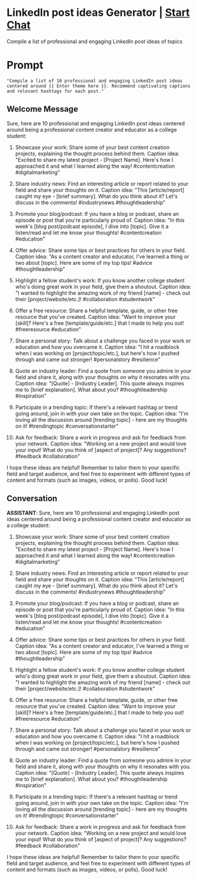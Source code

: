 

# LinkedIn post ideas Generator | [Start Chat](https://gptcall.net/chat.html?data=%7B%22contact%22%3A%7B%22id%22%3A%22AllW2u3LyNeI3XfBiovsZ%22%2C%22flow%22%3Atrue%7D%7D)
Compile a list of professional and engaging LinkedIn post ideas of topics 

# Prompt

```
"Compile a list of 10 professional and engaging LinkedIn post ideas centered around {{ Enter theme here }}. Recommend captivating captions and relevant hashtags for each post."
```

## Welcome Message
Sure, here are 10 professional and engaging LinkedIn post ideas centered around being a professional content creator and educator as a college student:



1. Showcase your work: Share some of your best content creation projects, explaining the thought process behind them. Caption idea: "Excited to share my latest project - [Project Name]. Here's how I approached it and what I learned along the way! #contentcreation #digitalmarketing"



2. Share industry news: Find an interesting article or report related to your field and share your thoughts on it. Caption idea: "This [article/report] caught my eye - [brief summary]. What do you think about it? Let's discuss in the comments! #industrynews #thoughtleadership"



3. Promote your blog/podcast: If you have a blog or podcast, share an episode or post that you're particularly proud of. Caption idea: "In this week's [blog post/podcast episode], I dive into [topic]. Give it a listen/read and let me know your thoughts! #contentcreation #education"



4. Offer advice: Share some tips or best practices for others in your field. Caption idea: "As a content creator and educator, I've learned a thing or two about [topic]. Here are some of my top tips! #advice #thoughtleadership"



5. Highlight a fellow student's work: If you know another college student who's doing great work in your field, give them a shoutout. Caption idea: "I wanted to highlight the amazing work of my friend [name] - check out their [project/website/etc.]! #collaboration #studentwork"



6. Offer a free resource: Share a helpful template, guide, or other free resource that you've created. Caption idea: "Want to improve your [skill]? Here's a free [template/guide/etc.] that I made to help you out! #freeresource #education"



7. Share a personal story: Talk about a challenge you faced in your work or education and how you overcame it. Caption idea: "I hit a roadblock when I was working on [project/topic/etc.], but here's how I pushed through and came out stronger! #personalstory #resilience"



8. Quote an industry leader: Find a quote from someone you admire in your field and share it, along with your thoughts on why it resonates with you. Caption idea: "[Quote] - [Industry Leader]. This quote always inspires me to [brief explanation]. What about you? #thoughtleadership #inspiration"



9. Participate in a trending topic: If there's a relevant hashtag or trend going around, join in with your own take on the topic. Caption idea: "I'm loving all the discussion around [trending topic] - here are my thoughts on it! #trendingtopic #conversationstarter"



10. Ask for feedback: Share a work in progress and ask for feedback from your network. Caption idea: "Working on a new project and would love your input! What do you think of [aspect of project]? Any suggestions? #feedback #collaboration"



I hope these ideas are helpful! Remember to tailor them to your specific field and target audience, and feel free to experiment with different types of content and formats (such as images, videos, or polls). Good luck!

## Conversation

**ASSISTANT**: Sure, here are 10 professional and engaging LinkedIn post ideas centered around being a professional content creator and educator as a college student:



1. Showcase your work: Share some of your best content creation projects, explaining the thought process behind them. Caption idea: "Excited to share my latest project - [Project Name]. Here's how I approached it and what I learned along the way! #contentcreation #digitalmarketing"



2. Share industry news: Find an interesting article or report related to your field and share your thoughts on it. Caption idea: "This [article/report] caught my eye - [brief summary]. What do you think about it? Let's discuss in the comments! #industrynews #thoughtleadership"



3. Promote your blog/podcast: If you have a blog or podcast, share an episode or post that you're particularly proud of. Caption idea: "In this week's [blog post/podcast episode], I dive into [topic]. Give it a listen/read and let me know your thoughts! #contentcreation #education"



4. Offer advice: Share some tips or best practices for others in your field. Caption idea: "As a content creator and educator, I've learned a thing or two about [topic]. Here are some of my top tips! #advice #thoughtleadership"



5. Highlight a fellow student's work: If you know another college student who's doing great work in your field, give them a shoutout. Caption idea: "I wanted to highlight the amazing work of my friend [name] - check out their [project/website/etc.]! #collaboration #studentwork"



6. Offer a free resource: Share a helpful template, guide, or other free resource that you've created. Caption idea: "Want to improve your [skill]? Here's a free [template/guide/etc.] that I made to help you out! #freeresource #education"



7. Share a personal story: Talk about a challenge you faced in your work or education and how you overcame it. Caption idea: "I hit a roadblock when I was working on [project/topic/etc.], but here's how I pushed through and came out stronger! #personalstory #resilience"



8. Quote an industry leader: Find a quote from someone you admire in your field and share it, along with your thoughts on why it resonates with you. Caption idea: "[Quote] - [Industry Leader]. This quote always inspires me to [brief explanation]. What about you? #thoughtleadership #inspiration"



9. Participate in a trending topic: If there's a relevant hashtag or trend going around, join in with your own take on the topic. Caption idea: "I'm loving all the discussion around [trending topic] - here are my thoughts on it! #trendingtopic #conversationstarter"



10. Ask for feedback: Share a work in progress and ask for feedback from your network. Caption idea: "Working on a new project and would love your input! What do you think of [aspect of project]? Any suggestions? #feedback #collaboration"



I hope these ideas are helpful! Remember to tailor them to your specific field and target audience, and feel free to experiment with different types of content and formats (such as images, videos, or polls). Good luck!

